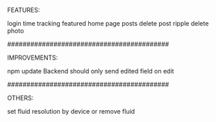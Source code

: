 
FEATURES:

login time tracking
featured home page posts
delete post ripple delete photo

##########################################

IMPROVEMENTS:

npm update
Backend should only send edited field on edit

##########################################

OTHERS:

set fluid resolution by device
or remove fluid

